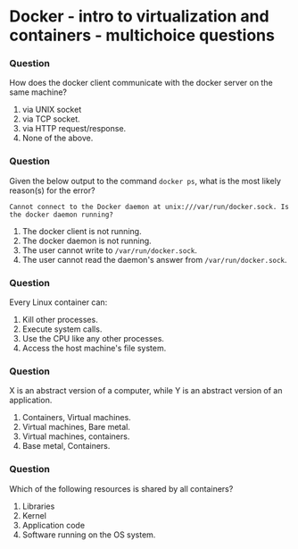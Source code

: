 # Docker - intro to virtualization and containers - multichoice questions

### Question

How does the docker client communicate with the docker server on the same machine?

1. via UNIX socket
2. via TCP socket.
3. via HTTP request/response.
4. None of the above.

### Question 

Given the below output to the command `docker ps`, what is the most likely reason(s) for the error?

```text
Cannot connect to the Docker daemon at unix:///var/run/docker.sock. Is the docker daemon running?
```

1. The docker client is not running.
2. The docker daemon is not running.
3. The user cannot write to `/var/run/docker.sock`.
4. The user cannot read the daemon's answer from `/var/run/docker.sock`.

### Question 

Every Linux container can:

1. Kill other processes.
2. Execute system calls.
3. Use the CPU like any other processes.
4. Access the host machine's file system.

### Question 

X is an abstract version of a computer, while Y is an abstract version of an application.  

1. Containers, Virtual machines.
2. Virtual machines, Bare metal.
3. Virtual machines, containers.
4. Base metal, Containers.

### Question 

Which of the following resources is shared by all containers?

1. Libraries
2. Kernel
3. Application code
4. Software running on the OS system.



